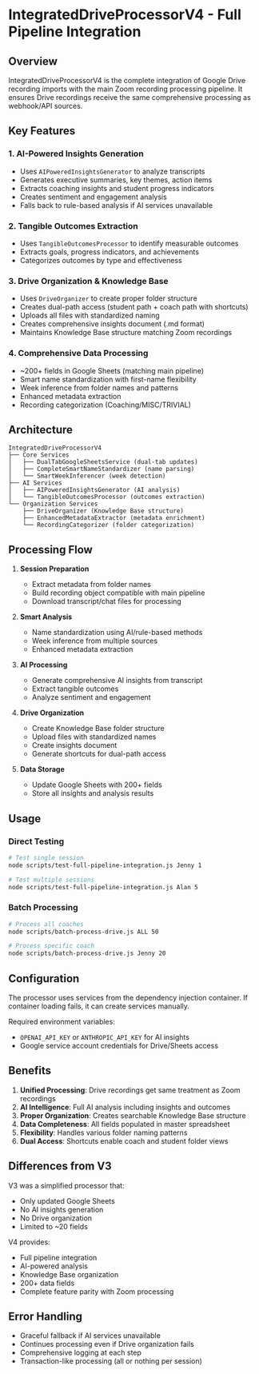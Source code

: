 # IntegratedDriveProcessorV4 - Full Pipeline Integration

## Overview
IntegratedDriveProcessorV4 is the complete integration of Google Drive recording imports with the main Zoom recording processing pipeline. It ensures Drive recordings receive the same comprehensive processing as webhook/API sources.

## Key Features

### 1. **AI-Powered Insights Generation**
- Uses `AIPoweredInsightsGenerator` to analyze transcripts
- Generates executive summaries, key themes, action items
- Extracts coaching insights and student progress indicators
- Creates sentiment and engagement analysis
- Falls back to rule-based analysis if AI services unavailable

### 2. **Tangible Outcomes Extraction**
- Uses `TangibleOutcomesProcessor` to identify measurable outcomes
- Extracts goals, progress indicators, and achievements
- Categorizes outcomes by type and effectiveness

### 3. **Drive Organization & Knowledge Base**
- Uses `DriveOrganizer` to create proper folder structure
- Creates dual-path access (student path + coach path with shortcuts)
- Uploads all files with standardized naming
- Creates comprehensive insights document (.md format)
- Maintains Knowledge Base structure matching Zoom recordings

### 4. **Comprehensive Data Processing**
- ~200+ fields in Google Sheets (matching main pipeline)
- Smart name standardization with first-name flexibility
- Week inference from folder names and patterns
- Enhanced metadata extraction
- Recording categorization (Coaching/MISC/TRIVIAL)

## Architecture

```
IntegratedDriveProcessorV4
├── Core Services
│   ├── DualTabGoogleSheetsService (dual-tab updates)
│   ├── CompleteSmartNameStandardizer (name parsing)
│   └── SmartWeekInferencer (week detection)
├── AI Services
│   ├── AIPoweredInsightsGenerator (AI analysis)
│   └── TangibleOutcomesProcessor (outcomes extraction)
└── Organization Services
    ├── DriveOrganizer (Knowledge Base structure)
    ├── EnhancedMetadataExtractor (metadata enrichment)
    └── RecordingCategorizer (folder categorization)
```

## Processing Flow

1. **Session Preparation**
   - Extract metadata from folder names
   - Build recording object compatible with main pipeline
   - Download transcript/chat files for processing

2. **Smart Analysis**
   - Name standardization using AI/rule-based methods
   - Week inference from multiple sources
   - Enhanced metadata extraction

3. **AI Processing**
   - Generate comprehensive AI insights from transcript
   - Extract tangible outcomes
   - Analyze sentiment and engagement

4. **Drive Organization**
   - Create Knowledge Base folder structure
   - Upload files with standardized names
   - Create insights document
   - Generate shortcuts for dual-path access

5. **Data Storage**
   - Update Google Sheets with 200+ fields
   - Store all insights and analysis results

## Usage

### Direct Testing
```bash
# Test single session
node scripts/test-full-pipeline-integration.js Jenny 1

# Test multiple sessions
node scripts/test-full-pipeline-integration.js Alan 5
```

### Batch Processing
```bash
# Process all coaches
node scripts/batch-process-drive.js ALL 50

# Process specific coach
node scripts/batch-process-drive.js Jenny 20
```

## Configuration

The processor uses services from the dependency injection container. If container loading fails, it can create services manually.

Required environment variables:
- `OPENAI_API_KEY` or `ANTHROPIC_API_KEY` for AI insights
- Google service account credentials for Drive/Sheets access

## Benefits

1. **Unified Processing**: Drive recordings get same treatment as Zoom recordings
2. **AI Intelligence**: Full AI analysis including insights and outcomes
3. **Proper Organization**: Creates searchable Knowledge Base structure
4. **Data Completeness**: All fields populated in master spreadsheet
5. **Flexibility**: Handles various folder naming patterns
6. **Dual Access**: Shortcuts enable coach and student folder views

## Differences from V3

V3 was a simplified processor that:
- Only updated Google Sheets
- No AI insights generation
- No Drive organization
- Limited to ~20 fields

V4 provides:
- Full pipeline integration
- AI-powered analysis
- Knowledge Base organization
- 200+ data fields
- Complete feature parity with Zoom processing

## Error Handling

- Graceful fallback if AI services unavailable
- Continues processing even if Drive organization fails
- Comprehensive logging at each step
- Transaction-like processing (all or nothing per session)